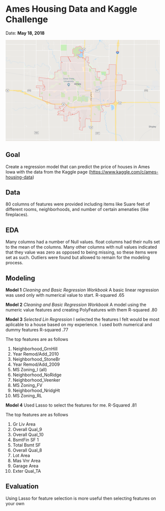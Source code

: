 # Ames Housing Data and Kaggle Challenge
Date: **May 18, 2018**

![alt text](https://github.com/jonmvail/JonVailPortfolio/blob/master/Ames_Housing_Regression/Images/Ames%20city.PNG)

## Goal
Create a regression model that can predict the price of houses in Ames Iowa with the data from the Kaggle page (https://www.kaggle.com/c/ames-housing-data) 


## Data

80 columns of features were provided including items like Suare feet of different rooms, neighborhoods, and number of certain amenaties (like fireplaces). 

## EDA

Many columns had a number of Null values. float columns had their nulls set to the mean of the columns. Many other columns with null values indicated that they value was zero as opposed to being missing, so these items were set as such. Outliers were found but allowed to remain for the modeling process.


## Modeling

**Model 1** 
*Cleaning and Basic Regression Workbook*
A basic linear regression was used only with numerical value to start. 
R-squared .65

**Model 2**
*Cleaning and Basic Regression Workbook*
A model using the numeric value features and creating PolyFeatures with them
R-squared .80

**Model 3**
*Selected Lin Regression*
I selected the features I felt would be most aplicable to a house based on my experience. I used both numerical and dummy features
R-squared .77

The top features are as follows
1) Neighborhood_GrnHill	
2) Year Remod/Add_2010
3) Neighborhood_StoneBr
4) Year Remod/Add_2009
5) MS Zoning_I (all)
6) Neighborhood_NoRidge
7) Neighborhood_Veenker
8) MS Zoning_FV
9) Neighborhood_NridgHt
10) MS Zoning_RL

**Model 4**
Used Lasso to select the features for me.
R-Squared .81

The top features are as follows
1) Gr Liv Area
2) Overall Qual_9	
3) Overall Qual_10	
4) BsmtFin SF 1	
5) Total Bsmt SF	
6) Overall Qual_8	
7) Lot Area	
8) Mas Vnr Area	
9) Garage Area	
10) Exter Qual_TA	

## Evaluation

Using Lasso for feature selection is more useful then selecting features on your own
